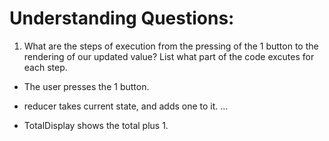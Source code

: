 # Understanding Questions:
1. What are the steps of execution from the pressing of the 1 button to the rendering of our updated value? List what part of the code excutes for each step.
* The user presses the 1 button.
* reducer takes current state, and adds one to it.
...

* TotalDisplay shows the total plus 1.
